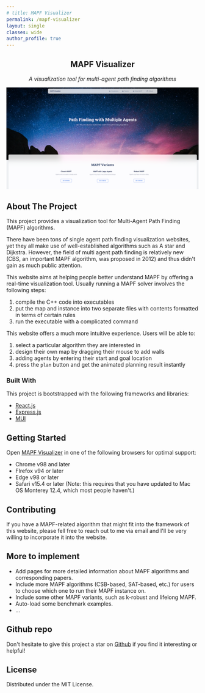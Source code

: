 ```yaml
---
# title: MAPF Visualizer
permalink: /mapf-visualizer
layout: single
classes: wide
author_profile: true
---
```


<!-- [![MIT License](https://img.shields.io/github/license/stevenlyt/mapf-visualizer?label=license&style=for-the-badge)](https://github.com/stevenlyt/mapf-visualizer/blob/master/LICENSE.txt) -->

<!-- PROJECT LOGO -->

<div align="center">

<a href="http://mapf-visualizer.com" style="text-decoration: none;"> <h2 align="center"> MAPF Visualizer</h2></a>

  <p align="center">
  <i>A visualization tool for multi-agent path finding algorithms</i>
  </p>
  <img src='../assets/images/mapf.png' style='pointer-events:none;'/>
</div>

## About The Project

This project provides a visualization tool for Multi-Agent Path Finding (MAPF) algorithms.

There have been tons of single agent path finding visualization websites, yet they all make use of well-established algorithms such as A star and Dijkstra. However, the field of multi agent path finding is relatively new (CBS, an important MAPF algorithm, was proposed in 2012) and thus didn't gain as much public attention.

This website aims at helping people better understand MAPF by offering a real-time visualization tool. Usually running a MAPF solver involves the following steps:

1. compile the C++ code into executables
2. put the map and instance into two separate files with contents formatted in terms of certain rules
3. run the executable with a complicated command

This website offers a much more intuitive experience. Users will be able to:

1. select a particular algorithm they are interested in
2. design their own map by dragging their mouse to add walls
3. adding agents by entering their start and goal location
4. press the `plan` button and get the animated planning result instantly

### Built With

This project is bootstrapped with the following frameworks and libraries:

- [React.js](https://reactjs.org/)
- [Express.js](https://expressjs.com)
- [MUI](https://mui.com)

<!-- GETTING STARTED -->

## Getting Started

Open [MAPF Visualizer](http://mapf-visualizer.com) in one of the following browsers for optimal support:

- Chrome v98 and later
- FIrefox v94 or later
- Edge v98 or later
- Safari v15.4 or later (Note: this requires that you have updated to Mac OS Monterey 12.4, which most people haven't.)

## Contributing

If you have a MAPF-related algorithm that might fit into the framework of this website, please fell free to reach out to me via email and I'll be very willing to incorporate it into the website.

## More to implement

- Add pages for more detailed information about MAPF algorithms and corresponding papers.
- Include more MAPF algorithms (CSB-based, SAT-based, etc.) for users to choose which one to run their MAPF instance on.
- Include some other MAPF variants, such as k-robust and lifelong MAPF.
- Auto-load some benchmark examples.
- ...

## Github repo

Don't hesitate to give this project a star on [Github](https://github.com/stevenlyt/mapf-visualizer) if you find it interesting or helpful!

## License

Distributed under the MIT License.

[license-shield]: https://img.shields.io/github/license/stevenlyt/mapf-visualizer?label=license&style=for-the-badge
[license-url]: https://github.com/stevenlyt/mapf-visualizer/blob/master/LICENSE.txt
